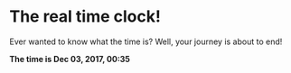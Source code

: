 # The real time clock!

Ever wanted to know what the time is? Well, your journey is about to end!

**The time is Dec 03, 2017, 00:35**